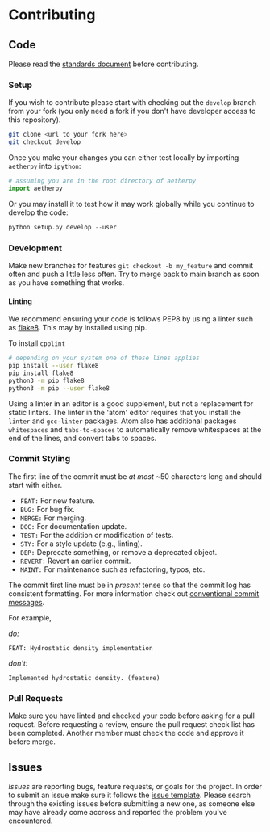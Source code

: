 Contributing
============

Code
----

Please read the [standards document](doc/design/standards) before
contributing.

### Setup

If you wish to contribute please start with checking out the `develop` branch
from your fork (you only need a fork if you don't have developer access to this
repository).

```sh
git clone <url to your fork here>
git checkout develop
```

Once you make your changes you can either test locally by importing `aetherpy`
into `ipython`:

```python
# assuming you are in the root directory of aetherpy
import aetherpy
```

Or you may install it to test how it may work globally while you continue to develop the code:

```python
python setup.py develop --user
```

### Development

Make new branches for features `git checkout -b my_feature` and commit often
and push a little less often. Try to merge back to main branch as soon as
you have something that works.

#### Linting

We recommend ensuring your code is follows PEP8 by using a linter such as
[flake8](https://flake8.pycqa.org/en/latest/).  This may by installed using pip.

To install `cpplint`

```sh
# depending on your system one of these lines applies
pip install --user flake8
pip install flake8
python3 -m pip flake8
python3 -m pip --user flake8
```

Using a linter in an editor is a good supplement, but not a replacement for
static linters.  The linter in the 'atom' editor requires that you install the
`linter` and `gcc-linter` packages.  Atom also has additional packages
`whitespaces` and `tabs-to-spaces` to automatically remove whitespaces at the
end of the lines, and convert tabs to spaces.

### Commit Styling

The first line of the commit must be *at most* ~50 characters long and
should start with either.

- `FEAT:` For new feature.
- `BUG:` For bug fix.
- `MERGE:` For merging.
- `DOC:` For documentation update.
- `TEST:` For the addition or modification of tests.
- `STY:` For a style update (e.g., linting).
- `DEP:` Deprecate something, or remove a deprecated object.
- `REVERT:` Revert an earlier commit.
- `MAINT:` For maintenance such as refactoring, typos, etc.

The commit first line must be in *present* tense so that the commit log has
consistent formatting. For more information check out [conventional commit
messages](https://www.conventionalcommits.org/en/v1.0.0/).

For example,

*do:*

```
FEAT: Hydrostatic density implementation
```

*don't:*

```
Implemented hydrostatic density. (feature)
```

### Pull Requests

Make sure you have linted and checked your code before asking for a pull
request. Before requesting a review, ensure the pull request check list has
been completed.  Another member must check the code and approve it before merge.

Issues
------

*Issues* are reporting bugs, feature requests, or goals for the project. In
order to submit an issue make sure it follows the [issue
template](.github/ISSUE_TEMPLATE).  Please search through the existing issues
before submitting a new one, as someone else may have already come accross and
reported the problem you've encountered.
